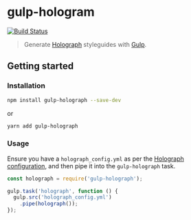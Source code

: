 # gulp-hologram

[![Build Status](https://travis-ci.org/Chapabu/gulp-holograph.svg?branch=master)](https://travis-ci.org/Chapabu/gulp-holograph)

> Generate [Holograph][holograph] styleguides with [Gulp][gulp].

## Getting started

### Installation

```bash
npm install gulp-holograph --save-dev
```

or

```bash
yarn add gulp-holograph
```

### Usage

Ensure you have a `holograph_config.yml` as per the [Holograph configuration][holograph-config], and then pipe it into
the `gulp-holograph` task.

```javascript
const holograph = require('gulp-holograph');

gulp.task('holograph', function () {
  gulp.src('holograph_config.yml')
    .pipe(holograph());
});
```

[holograph]: https://www.npmjs.com/package/holograph
[gulp]: http://gulpjs.com/
[holograph-config]: https://github.com/holography/holograph#configuration
